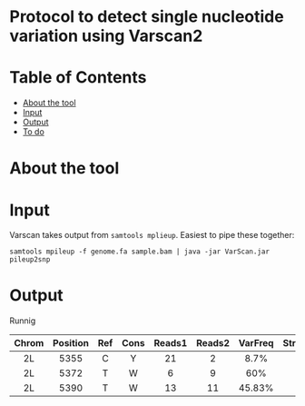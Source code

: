 # Protocol to detect single nucleotide variation using Varscan2

# Table of Contents
* [About the tool](#about-the-tool)
* [Input](#input)
* [Output](#output)
* [To do](#to-do)

# About the tool


# Input

Varscan takes output from `samtools mplieup`. Easiest to pipe these together: 

`samtools mpileup -f genome.fa sample.bam | java -jar VarScan.jar pileup2snp`

# Output

Runnig 

| Chrom | Position | Ref | Cons | Reads1 | Reads2 | VarFreq | Strands1 | Strands2 | Qual1 | Qual2 | Pvalue | MapQual1 | MapQual2 | Reads1Plus | Reads1Minus | Reads2Plus | Reads2Minus | VarAllele |
|:---:|:---:|:---:|:---:|:---:|:---:|:---:|:---:|:---:|:---:|:---:|:---:|:---:|:---:|:---:|:---:|:---:|:---:|:---:|
| 2L | 5355 | C | Y | 21 | 2 | 8.7% | 2 | 1 | 46 | 69 | 0.98 | 1 | 1 | 14 | 7 | 2 | 0 | T |
| 2L | 5372 | T | W | 6 | 9 | 60% | 2 | 2 | 60 | 44 | 0.98 | 1 | 1 | 5 | 1 | 8 | 1 | A |
| 2L | 5390 | T | W | 13 | 11 | 45.83% | 2 | 2 | 47 | 40 | 0.98 | 1 | 1 | 12 | 1 | 10 | 1 | A |

